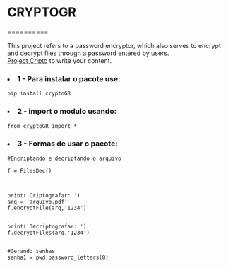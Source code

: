 # CRYPTOGR
==========



This project refers to a password encryptor, which also serves to encrypt and decrypt files through a password entered by users. <br>
[Project Cripto](https://github.com/NaraAndrad3/Cripto/tree/main/Package)
to write your content.


<h3><li>1 - Para instalar o pacote use:</li></h3>

``````
pip install cryptoGR
``````


<h3><li>2 - import o modulo usando:</li></h3>

``````
from cryptoGR import *
``````



<h3><li>3 - Formas de usar o pacote:</li></h3>

``````
#Encriptando e decriptando o arquivo

f = FilesDec()



print('Criptografar: ')
arq = 'arquivo.pdf'
f.encryptFile(arq,'1234')


print('Decriptografar: ')
f.decryptFiles(arq,'1234')


#Gerando senhas
senha1 = pwd.password_letters(8)

``````
